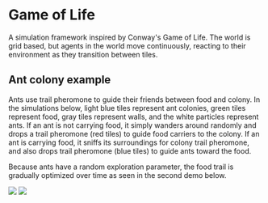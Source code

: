 # Game of Life
A simulation framework inspired by Conway's Game of Life. The world is grid based, but agents in the world move continuously, reacting to their environment as they transition between tiles.

## Ant colony example
Ants use trail pheromone to guide their friends between food and colony. In the simulations below, light blue tiles represent ant colonies, green tiles represent food, gray tiles represent walls, and the white particles represent ants. If an ant is not carrying food, it simply wanders around randomly and drops a trail pheromone (red tiles) to guide food carriers to the colony. If an ant is carrying food, it sniffs its surroundings for colony trail pheromone, and also drops trail pheromone (blue tiles) to guide ants toward the food.

Because ants have a random exploration parameter, the food trail is gradually optimized over time as seen in the second demo below.

![](demos/demo1.gif)
![](demos/demo2.gif)


